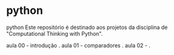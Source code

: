 # python
python Este repositório é destinado aos projetos da disciplina de "Computational Thinking with Python".

aula 00 - introdução 
.
aula 01 - comparadores
.
aula 02 -
.
